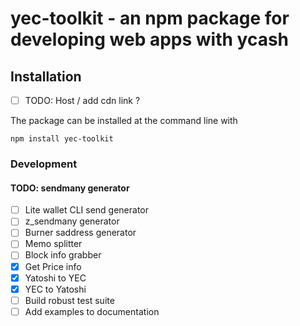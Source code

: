 # yec-toolkit - an npm package for developing web apps with ycash


## Installation

- [ ] TODO: Host / add cdn link ?

The package can be installed at the command line with

```
npm install yec-toolkit
```

### Development

#### TODO: sendmany generator
- [ ] Lite wallet CLI send generator
- [ ] z_sendmany generator
- [ ] Burner saddress generator
- [ ] Memo splitter
- [ ] Block info grabber
- [x] Get Price info
- [x] Yatoshi to YEC
- [x] YEC to Yatoshi
- [ ] Build robust test suite
- [ ] Add examples to documentation
